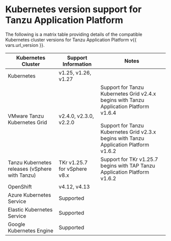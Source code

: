 # Kubernetes version support for Tanzu Application Platform

<!-- Add back to the ToC when the 1.7 content is ready. -->

The following is a matrix table providing details of the compatible Kubernetes 
cluster versions for Tanzu Application Platform v{{ vars.url_version }}.

<table>
<thead>
  <tr>
    <th>Kubernetes Cluster</th>
    <th>Support Information</th>
    <th>Notes</th>
  </tr>
</thead>
<tbody>
  <tr>
    <td>Kubernetes</td>
    <td>v1.25, v1.26, v1.27</td>
    <td></td>
  </tr>
  <tr>
    <td>VMware Tanzu Kubernetes Grid</td>
    <td>v2.4.0, v2.3.0, v2.2.0</td>
    <td>Support for Tanzu Kubernetes Grid v2.4.x begins with Tanzu Application Platform v1.6.4<br><br> Support for Tanzu Kubernetes Grid v2.3.x begins with Tanzu Application Platform v1.6.2</td>
  </tr>
  <tr>
    <td>Tanzu Kubernetes releases (vSphere with Tanzu)</td>
    <td>TKr v1.25.7 for vSphere v8.x</td>
    <td>Support for TKr v1.25.7 begins with TAP Tanzu Application Platform v1.6.2</td>
  </tr>
  <tr>
    <td>OpenShift</td>
    <td>v4.12, v4.13</td>
    <td></td>
  </tr>
  <tr>
    <td>Azure Kubernetes Service</td>
    <td>Supported</td>
    <td></td>
  </tr>
  <tr>
    <td>Elastic Kubernetes Service</td>
    <td>Supported</td>
    <td></td>
  </tr>
  <tr>
    <td>Google Kubernetes Engine</td>
    <td>Supported</td>
    <td></td>
  </tr>
</tbody>
</table>
